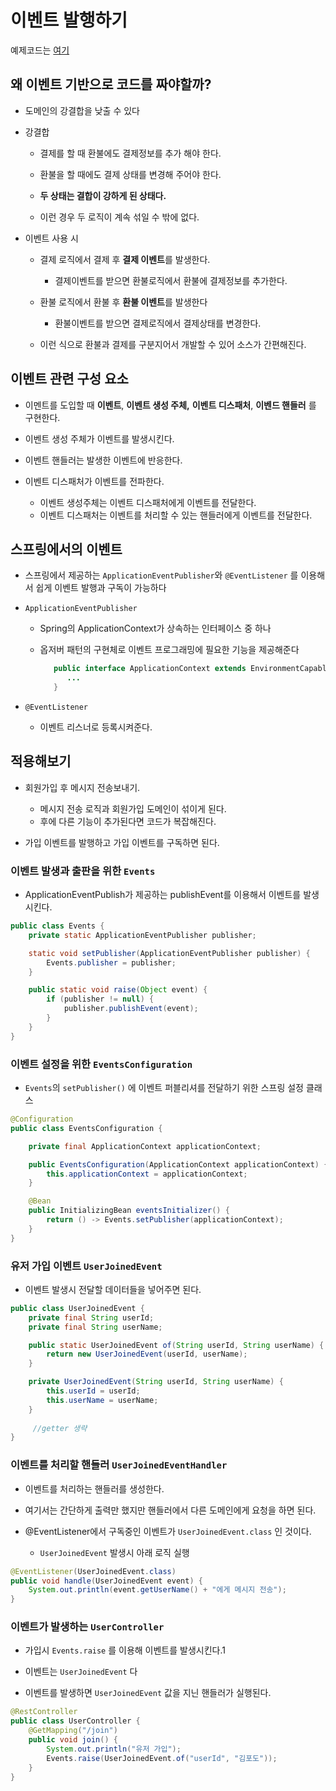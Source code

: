 # 이벤트 발행하기

예제코드는 [여기](https://github.com/summerr0-0/spring/tree/main/src/main/java/com/example/spring/event) 

## 왜 이벤트 기반으로 코드를 짜야할까?

- 도메인의 강결합을 낮출 수 있다

- 강결합

  - 결제를 할 때 환불에도 결제정보를 추가 해야 한다.

  - 환불을 할 때에도 결제 상태를 변경해 주어야 한다.

  - **두 상태는 결합이 강하게 된 상태다.**
  - 이런 경우 두 로직이 계속 섞일 수 밖에 없다.


- 이벤트 사용 시
  - 결제 로직에서 결제 후 **결제 이벤트**를 발생한다.
    - 결제이벤트를 받으면 환불로직에서 환불에 결제정보를 추가한다.

  - 환불 로직에서 환불 후 **환불 이벤트**를 발생한다
    - 환불이벤트를 받으면 결제로직에서 결제상태를 변경한다.
    
  - 이런 식으로 환불과 결제를 구분지어서 개발할 수 있어 소스가 간편해진다.



## 이벤트 관련 구성 요소

- 이멘트를 도입할 때 **이벤트**, **이벤트 생성 주체,** **이벤트 디스패처**, **이벤드 핸들러** 를 구현한다.

- 이벤트 생성 주체가 이벤트를 발생시킨다.

- 이벤트 핸들러는 발생한 이벤트에 반응한다.

- 이벤트 디스패처가 이벤트를 전파한다.
  - 이벤트 생성주체는 이벤트 디스패처에게 이벤트를 전달한다.
  - 이벤트 디스패처는 이벤트를 처리할 수 있는 핸들러에게 이벤트를 전달한다.




## 스프링에서의 이벤트
- 스프링에서 제공하는 `ApplicationEventPublisher`와 `@EventListener` 를 이용해서 쉽게 이벤트 발행과 구독이 가능하다

- `ApplicationEventPublisher`
  -  Spring의 ApplicationContext가 상속하는 인터페이스 중 하나
  - 옵저버 패턴의 구현체로 이벤트 프로그래밍에 필요한 기능을 제공해준다


    ```java
       public interface ApplicationContext extends EnvironmentCapable, ListableBeanFactory, HierarchicalBeanFactory, MessageSource, ApplicationEventPublisher, ResourcePatternResolver {
          ...
       }
    ```


- `@EventListener`
  - 이벤트 리스너로 등록시켜준다.



## 적용해보기

- 회원가입 후 메시지 전송보내기.
  - 메시지 전송 로직과 회원가입 도메인이 섞이게 된다.
  - 후에 다른 기능이 추가된다면 코드가 복잡해진다.

- 가입 이벤트를 발행하고 가입 이벤트를 구독하면 된다.


### **이벤트 발생과 출판을 위한** `Events`

- ApplicationEventPublish가 제공하는 publishEvent를 이용해서 이벤트를 발생시킨다.


```java
public class Events {
    private static ApplicationEventPublisher publisher;

    static void setPublisher(ApplicationEventPublisher publisher) {
        Events.publisher = publisher;
    }

    public static void raise(Object event) {
        if (publisher != null) {
            publisher.publishEvent(event);
        }
    }
}
```




### **이벤트 설정을 위한** `EventsConfiguration`

- `Events`의 `setPublisher()` 에 이벤트 퍼블리셔를 전달하기 위한 스프링 설정 클래스

```java
@Configuration
public class EventsConfiguration {

    private final ApplicationContext applicationContext;

    public EventsConfiguration(ApplicationContext applicationContext) {
        this.applicationContext = applicationContext;
    }

    @Bean
    public InitializingBean eventsInitializer() {
        return () -> Events.setPublisher(applicationContext);
    }
}
```


### **유저 가입 이벤트** `UserJoinedEvent`

- 이벤트 발생시 전달할 데이터들을 넣어주면 된다.

```java
public class UserJoinedEvent {
    private final String userId;
    private final String userName;

    public static UserJoinedEvent of(String userId, String userName) {
        return new UserJoinedEvent(userId, userName);
    }

    private UserJoinedEvent(String userId, String userName) {
        this.userId = userId;
        this.userName = userName;
    }
  
 	 //getter 생략
}
```



### **이벤트를 처리할 핸들러** `UserJoinedEventHandler`

- 이벤트를 처리하는 핸들러를 생성한다.

- 여기서는 간단하게 출력만 했지만 핸들러에서 다른 도메인에게 요청을 하면 된다.

- @EventListener에서 구독중인 이벤트가 `UserJoinedEvent.class` 인 것이다.
  - `UserJoinedEvent` 발생시 아래 로직 실행

```java
@EventListener(UserJoinedEvent.class)
public void handle(UserJoinedEvent event) {
    System.out.println(event.getUserName() + "에게 메시지 전송");
}
```



### **이벤트가 발생하는** `UserController`

- 가입시 `Events.raise` 를 이용해 이벤트를 발생시킨다.1

- 이벤트는 `UserJoinedEvent` 다

- 이벤트를 발생하면 `UserJoinedEvent` 값을 지닌 핸들러가 실행된다.

```java
@RestController
public class UserController {
    @GetMapping("/join")
    public void join() {
        System.out.println("유저 가입");
        Events.raise(UserJoinedEvent.of("userId", "김포도"));
    }
}

```

